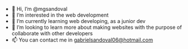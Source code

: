 - 👋 Hi, I’m @mgsandoval
- 👀 I’m interested in the web development
- 🌱 I’m currently learning web developing, as a junior dev
- 💞️ I’m looking to learn more about making websites with the purpose of collaborate with other developers
- 📫 You can contact me in gabrielsandoval06@hotmail.com

<!---
mgsandoval/mgsandoval is a ✨ special ✨ repository because its `README.md` (this file) appears on your GitHub profile.
You can click the Preview link to take a look at your changes.
--->
